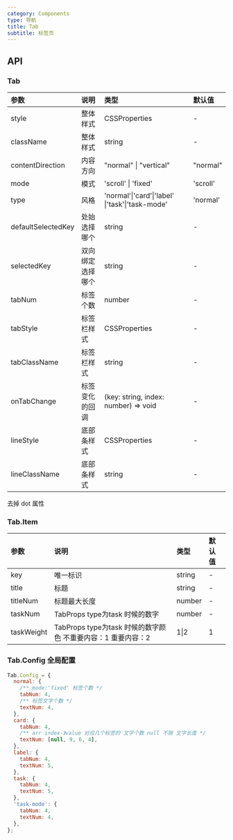 ```yaml
---
category: Components
type: 导航
title: Tab
subtitle: 标签页
---
```


## API

### Tab

| 参数               | 说明             | 类型                                 | 默认值   |
| :----------------- | :--------------- | :----------------------------------- | :------- |
| style              | 整体样式         | CSSProperties                        | -        |
| className          | 整体样式         | string                               | -        |
| contentDirection   | 内容方向         | "normal" \| "vertical"               | "normal" |
| mode               | 模式             | 'scroll' \| 'fixed'                  | 'scroll' |
| type               | 风格             | 'normal'\|'card'\|'label' \|'task'\|'task-mode'   | 'normal' |
| defaultSelectedKey | 处始选择哪个     | string                               | -        |
| selectedKey        | 双向绑定选择哪个 | string                               | -        |
| tabNum             | 标签个数         | number                               | -        |
| tabStyle           | 标签栏样式       | CSSProperties                        | -        |
| tabClassName       | 标签栏样式       | string                               | -        |
| onTabChange        | 标签变化的回调   | (key: string, index: number) => void | -        |
| lineStyle          | 底部条样式       | CSSProperties                        | -        |
| lineClassName      | 底部条样式       | string                               | -        |


去掉 dot 属性
### Tab.Item

| 参数       | 说明                                                         | 类型    | 默认值 |
| :--------- | :----------------------------------------------------------- | :------ | :----- |
| key        | 唯一标识                                                     | string  | -      |
| title      | 标题                                                         | string  | -      |
| titleNum   | 标题最大长度                                                 | number  | -      |
| taskNum    | TabProps type为task 时候的数字                               | number  | -      |
| taskWeight | TabProps type为task 时候的数字颜色 不重要内容：1 重要内容：2 | 1\|2    | 1      |

### Tab.Config 全局配置

```javascript
Tab.Config = {
  normal: {
    /** mode:'fixed' 标签个数 */
    tabNum: 4,
    /** 标签文字个数 */
    textNum: 4,
  },
  card: {
    tabNum: 4,
    /** arr index-》value 对应几个标签的 文字个数 null 不限 文字长度 */
    textNum: [null, 9, 6, 4],
  },
  label: {
    tabNum: 4,
    textNum: 5,
  },
  task: {
    tabNum: 4,
    textNum: 5,
  },
  'task-mode': {
    tabNum: 4,
    textNum: 4,
  },
};
```
